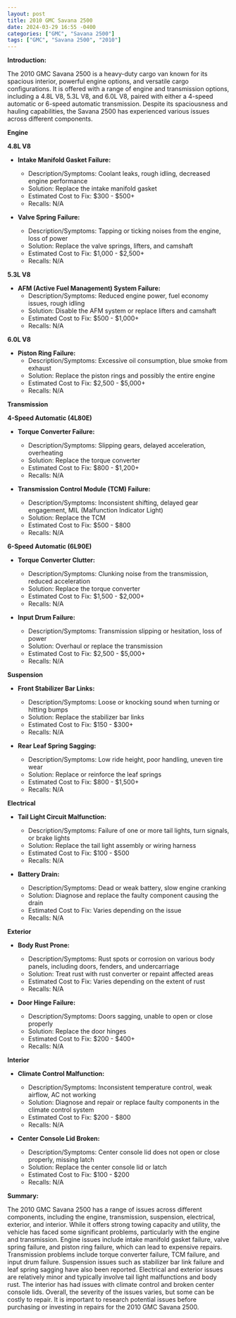 ```yaml
---
layout: post
title: 2010 GMC Savana 2500
date: 2024-03-29 16:55 -0400
categories: ["GMC", "Savana 2500"]
tags: ["GMC", "Savana 2500", "2010"]
---
```

**Introduction:**

The 2010 GMC Savana 2500 is a heavy-duty cargo van known for its spacious interior, powerful engine options, and versatile cargo configurations. It is offered with a range of engine and transmission options, including a 4.8L V8, 5.3L V8, and 6.0L V8, paired with either a 4-speed automatic or 6-speed automatic transmission. Despite its spaciousness and hauling capabilities, the Savana 2500 has experienced various issues across different components.

**Engine**

**4.8L V8**

* **Intake Manifold Gasket Failure:**
    * Description/Symptoms: Coolant leaks, rough idling, decreased engine performance
    * Solution: Replace the intake manifold gasket
    * Estimated Cost to Fix: $300 - $500+
    * Recalls: N/A

* **Valve Spring Failure:**
    * Description/Symptoms: Tapping or ticking noises from the engine, loss of power
    * Solution: Replace the valve springs, lifters, and camshaft
    * Estimated Cost to Fix: $1,000 - $2,500+
    * Recalls: N/A

**5.3L V8**

* **AFM (Active Fuel Management) System Failure:**
    * Description/Symptoms: Reduced engine power, fuel economy issues, rough idling
    * Solution: Disable the AFM system or replace lifters and camshaft
    * Estimated Cost to Fix: $500 - $1,000+
    * Recalls: N/A

**6.0L V8**

* **Piston Ring Failure:**
    * Description/Symptoms: Excessive oil consumption, blue smoke from exhaust
    * Solution: Replace the piston rings and possibly the entire engine
    * Estimated Cost to Fix: $2,500 - $5,000+
    * Recalls: N/A

**Transmission**

**4-Speed Automatic (4L80E)**

* **Torque Converter Failure:**
    * Description/Symptoms: Slipping gears, delayed acceleration, overheating
    * Solution: Replace the torque converter
    * Estimated Cost to Fix: $800 - $1,200+
    * Recalls: N/A

* **Transmission Control Module (TCM) Failure:**
    * Description/Symptoms: Inconsistent shifting, delayed gear engagement, MIL (Malfunction Indicator Light)
    * Solution: Replace the TCM
    * Estimated Cost to Fix: $500 - $800
    * Recalls: N/A

**6-Speed Automatic (6L90E)**

* **Torque Converter Clutter:**
    * Description/Symptoms: Clunking noise from the transmission, reduced acceleration
    * Solution: Replace the torque converter
    * Estimated Cost to Fix: $1,500 - $2,000+
    * Recalls: N/A

* **Input Drum Failure:**
    * Description/Symptoms: Transmission slipping or hesitation, loss of power
    * Solution: Overhaul or replace the transmission
    * Estimated Cost to Fix: $2,500 - $5,000+
    * Recalls: N/A

**Suspension**

* **Front Stabilizer Bar Links:**
    * Description/Symptoms: Loose or knocking sound when turning or hitting bumps
    * Solution: Replace the stabilizer bar links
    * Estimated Cost to Fix: $150 - $300+
    * Recalls: N/A

* **Rear Leaf Spring Sagging:**
    * Description/Symptoms: Low ride height, poor handling, uneven tire wear
    * Solution: Replace or reinforce the leaf springs
    * Estimated Cost to Fix: $800 - $1,500+
    * Recalls: N/A

**Electrical**

* **Tail Light Circuit Malfunction:**
    * Description/Symptoms: Failure of one or more tail lights, turn signals, or brake lights
    * Solution: Replace the tail light assembly or wiring harness
    * Estimated Cost to Fix: $100 - $500
    * Recalls: N/A

* **Battery Drain:**
    * Description/Symptoms: Dead or weak battery, slow engine cranking
    * Solution: Diagnose and replace the faulty component causing the drain
    * Estimated Cost to Fix: Varies depending on the issue
    * Recalls: N/A

**Exterior**

* **Body Rust Prone:**
    * Description/Symptoms: Rust spots or corrosion on various body panels, including doors, fenders, and undercarriage
    * Solution: Treat rust with rust converter or repaint affected areas
    * Estimated Cost to Fix: Varies depending on the extent of rust
    * Recalls: N/A

* **Door Hinge Failure:**
    * Description/Symptoms: Doors sagging, unable to open or close properly
    * Solution: Replace the door hinges
    * Estimated Cost to Fix: $200 - $400+
    * Recalls: N/A

**Interior**

* **Climate Control Malfunction:**
    * Description/Symptoms: Inconsistent temperature control, weak airflow, AC not working
    * Solution: Diagnose and repair or replace faulty components in the climate control system
    * Estimated Cost to Fix: $200 - $800
    * Recalls: N/A

* **Center Console Lid Broken:**
    * Description/Symptoms: Center console lid does not open or close properly, missing latch
    * Solution: Replace the center console lid or latch
    * Estimated Cost to Fix: $100 - $200
    * Recalls: N/A

**Summary:**

The 2010 GMC Savana 2500 has a range of issues across different components, including the engine, transmission, suspension, electrical, exterior, and interior. While it offers strong towing capacity and utility, the vehicle has faced some significant problems, particularly with the engine and transmission. Engine issues include intake manifold gasket failure, valve spring failure, and piston ring failure, which can lead to expensive repairs. Transmission problems include torque converter failure, TCM failure, and input drum failure. Suspension issues such as stabilizer bar link failure and leaf spring sagging have also been reported. Electrical and exterior issues are relatively minor and typically involve tail light malfunctions and body rust. The interior has had issues with climate control and broken center console lids. Overall, the severity of the issues varies, but some can be costly to repair. It is important to research potential issues before purchasing or investing in repairs for the 2010 GMC Savana 2500.
